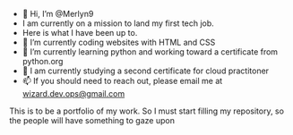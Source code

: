 - 👋 Hi, I’m @Merlyn9
- I am currently on a mission to land my first tech job.
- Here is what I have been up to.
- 👀 I’m currently coding websites with HTML and CSS
- 🌱 I’m currently learning python and working toward a certificate from python.org
- 💞️ I am currently studying a second certificate for cloud practitoner
- 📫 If you should need to reach out, please email me at wizard.dev.ops@gmail.com

This is to be a portfolio of my work.  So I must start filling my repository, so the people will have something to gaze upon


